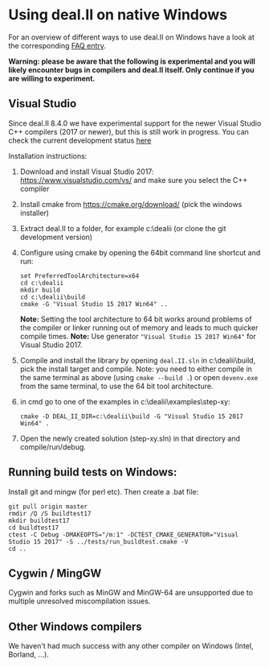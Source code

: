 # Using deal.II on native Windows

For an overview of different ways to use deal.II on Windows have a look at
the corresponding [FAQ entry](https://github.com/dealii/dealii/wiki/Frequently-Asked-Questions#can-i-use-dealii-on-a-windows-platform).

**Warning: please be aware that the following is experimental and you will
likely encounter bugs in compilers and deal.II itself. Only continue if you
are willing to experiment.**

## Visual Studio

Since deal.II 8.4.0 we have experimental support for the newer Visual
Studio C++ compilers (2017 or newer), but this is still work in progress.
You can check the current development status
[here](https://github.com/dealii/dealii/issues/1921)

Installation instructions:

1. Download and install Visual Studio 2017:
   https://www.visualstudio.com/vs/ and make sure you select the C++
   compiler
2. Install cmake from https://cmake.org/download/ (pick the windows
   installer)
3. Extract deal.II to a folder, for example c:\dealii (or clone the git
   development version)
4. Configure using cmake by opening the 64bit command line shortcut and
   run:

   ```
   set PreferredToolArchitecture=x64
   cd c:\dealii
   mkdir build
   cd c:\dealii\build
   cmake -G "Visual Studio 15 2017 Win64" ..
   ```
   <b>Note:</b> Setting the tool architecture to 64 bit works around problems of
   the compiler or linker running out of memory and leads to much quicker
   compile times.
   <b>Note:</b> Use generator ``"Visual Studio 15 2017 Win64"`` for Visual Studio
   2017.

6. Compile and install the library by opening ``deal.II.sln`` in
   c:\dealii\build, pick the install target and compile. Note: you need to
   either compile in the same terminal as above (using ``cmake --build .``)
   or open ``devenv.exe`` from the same terminal, to use the 64 bit tool
   architecture.

7. in cmd go to one of the examples in c:\dealii\examples\step-xy:
   ```
   cmake -D DEAL_II_DIR=c:\dealii\build -G "Visual Studio 15 2017 Win64" .
   ```

8. Open the newly created solution (step-xy.sln) in that directory and
   compile/run/debug.

## Running build tests on Windows:

Install git and mingw (for perl etc). Then create a .bat file:
```
git pull origin master
rmdir /Q /S buildtest17
mkdir buildtest17
cd buildtest17
ctest -C Debug -DMAKEOPTS="/m:1" -DCTEST_CMAKE_GENERATOR="Visual Studio 15 2017" -S ../tests/run_buildtest.cmake -V
cd ..
```

## Cygwin / MingGW

Cygwin and forks such as MinGW and MinGW-64 are unsupported due to multiple
unresolved miscompilation issues.

## Other Windows compilers

We haven't had much success with any other compiler on Windows (Intel,
Borland, ...).
